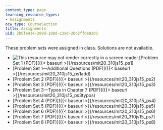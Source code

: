 ```yaml
---
content_type: page
learning_resource_types:
- Assignments
ocw_type: CourseSection
title: Assignments
uid: 2b6fe43e-289d-188d-c3ad-2bd2ffde82d3
---
```


These problem sets were assigned in class. Solutions are not available.

*   ![This resource may not render correctly in a screen reader.](/images/inacessible.gif)[Problem Set 1 (PDF)]({{< baseurl >}}/resources/mit20_310js15_ps1)
*   [Problem Set 1—Additional Questions (PDF)]({{< baseurl >}}/resources/mit20_310js15_ps1add)
*   [Problem Set 2 (PDF)]({{< baseurl >}}/resources/mit20_310js15_ps2)
*   [Problem Set 3 (PDF)]({{< baseurl >}}/resources/mit20_310js15_ps3)
*   [Problem Set 3—Typos in Chapter 7 (PDF)]({{< baseurl >}}/resources/mit20_310js15_ps3typos)
*   [Problem Set 4 (PDF)]({{< baseurl >}}/resources/mit20_310js15_ps4)
*   [Problem Set 5 (PDF)]({{< baseurl >}}/resources/mit20_310js15_ps5)
*   [Problem Set 6 (PDF)]({{< baseurl >}}/resources/mit20_310js15_ps6)
*   [Problem Set 7 (PDF)]({{< baseurl >}}/resources/mit20_310js15_ps7)
*   [Problem Set 8 (PDF)]({{< baseurl >}}/resources/mit20_310js15_ps8)